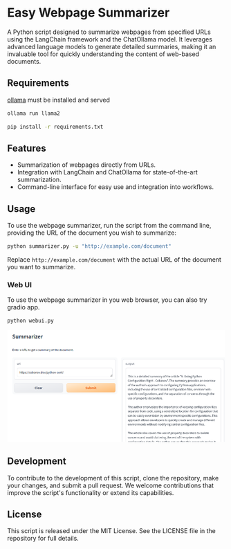 # Easy Webpage Summarizer

A Python script designed to summarize webpages from specified URLs using the LangChain framework and the ChatOllama model. It leverages advanced language models to generate detailed summaries, making it an invaluable tool for quickly understanding the content of web-based documents.

## Requirements

[ollama](https://ollama.com/) must be installed and served

```bash
ollama run llama2
```

```bash
pip install -r requirements.txt
```

## Features

- Summarization of webpages directly from URLs.
- Integration with LangChain and ChatOllama for state-of-the-art summarization.
- Command-line interface for easy use and integration into workflows.

## Usage

To use the webpage summarizer, run the script from the command line, providing the URL of the document you wish to summarize:

```bash
python summarizer.py -u "http://example.com/document"
```

Replace `http://example.com/document` with the actual URL of the document you want to summarize.

### Web UI

To use the webpage summarizer in you web browser, you can also try gradio app.

```bash
python webui.py
```

![gradio](assets/gradio.png)

## Development

To contribute to the development of this script, clone the repository, make your changes, and submit a pull request. We welcome contributions that improve the script's functionality or extend its capabilities.

## License

This script is released under the MIT License. See the LICENSE file in the repository for full details.
